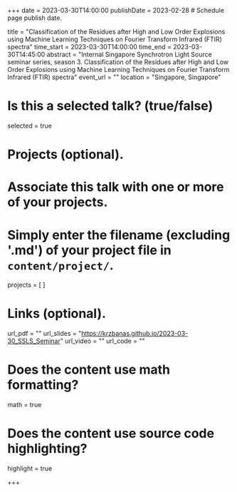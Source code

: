 +++
date = 2023-03-30T14:00:00 
publishDate = 2023-02-28 # Schedule page publish date.

title = "Classification of the Residues after High and Low Order Explosions using Machine Learning Techniques on Fourier Transform Infrared (FTIR) spectra"
time_start = 2023-03-30T14:00:00
time_end = 2023-03-30T14:45:00
abstract = "Internal Singapore Synchrotron Light Source seminar series, season 3. Classification of the Residues after High and Low Order Explosions using Machine Learning Techniques on Fourier Transform Infrared (FTIR) spectra"
event_url = ""
location = "Singapore, Singapore"

# Is this a selected talk? (true/false)
selected = true



# Projects (optional).
#   Associate this talk with one or more of your projects.
#   Simply enter the filename (excluding '.md') of your project file in `content/project/`.
projects = [ ]

# Links (optional).
url_pdf = ""
url_slides = "https://krzbanas.github.io/2023-03-30_SSLS_Seminar"
url_video = ""
url_code = ""

# Does the content use math formatting?
math = true

# Does the content use source code highlighting?
highlight = true

+++

